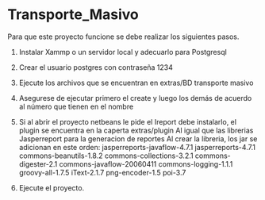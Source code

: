 # Transporte_Masivo

Para que este proyecto funcione se debe realizar los siguientes pasos.

1. Instalar Xammp o un servidor local y adecuarlo para Postgresql

2. Crear el usuario postgres con contraseña 1234

3. Ejecute los archivos que se encuentran en extras/BD transporte masivo

4. Asegurese de ejecutar primero el create y luego los demás de acuerdo al número que tienen en el nombre

5. Si al abrir el proyecto netbeans le pide el Ireport debe instalarlo, el plugin se encuentra en la caperta extras/plugin
Al igual que las librerias Jasperreport para la generacion de reportes
Al crear la libreria, los jar se adicionan en este orden:
jasperreports-javaflow-4.7.1
jasperreports-4.7.1
commons-beanutils-1.8.2
commons-collections-3.2.1
commons-digester-2.1
commons-javaflow-20060411
commons-logging-1.1.1
groovy-all-1.7.5
iText-2.1.7
png-encoder-1.5
poi-3.7

6. Ejecute el proyecto.